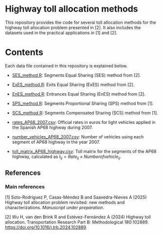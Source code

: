 # Highway toll allocation methods

This repository provides the code for several toll allocation methods for the highway toll allocation problem presented in [2].
It also includes the datasets used in the practical applications in [1] and [2]. 

# Contents

Each data file contained in this repository is explained below.

- [SES_method.R](https://github.com/PaulaSotoRodriguez/Highway_toll_allocation_methods/blob/d3ea318c84df234dfcda2e917fd4dc4642b1f29b/R/SES_method.R): Segments Equal Sharing (SES) method from [2].
- [ExES_method.R](https://github.com/PaulaSotoRodriguez/Highway_toll_allocation_methods/blob/d3ea318c84df234dfcda2e917fd4dc4642b1f29b/R/ExES_method.R): Exits Equal Sharing (ExES) method from [2].
- [EnES_method.R](https://github.com/PaulaSotoRodriguez/Highway_toll_allocation_methods/blob/d3ea318c84df234dfcda2e917fd4dc4642b1f29b/R/EnES_method.R): Entrances Equal Sharing (EnES) method from [2]. 
- [SPS_method.R](https://github.com/PaulaSotoRodriguez/Highway_toll_allocation_methods/blob/d3ea318c84df234dfcda2e917fd4dc4642b1f29b/R/SPS_method.R): Segments Proportional Sharing (SPS) method from [1].
- [SCS_method.R](https://github.com/PaulaSotoRodriguez/Highway_toll_allocation_methods/blob/d3ea318c84df234dfcda2e917fd4dc4642b1f29b/R/SCS_method.R): Segments Compensated Sharing (SCS) method from [1].

- [rates_AP68_2007.csv](https://github.com/PaulaSotoRodriguez/Highway_toll_allocation_methods/blob/d3ea318c84df234dfcda2e917fd4dc4642b1f29b/Datasets/rates_AP68_2007): Official rates in euros for light vehicles applied in the Spanish AP68 highway during 2007.
- [number_vehicles_AP68_2007.csv](https://github.com/PaulaSotoRodriguez/Highway_toll_allocation_methods/blob/d3ea318c84df234dfcda2e917fd4dc4642b1f29b/Datasets/number_vehicles_AP68_2007): Number of vehicles using each segment of AP68 highway in the year 2007.
- [toll_matrix_AP68_highway.csv](https://github.com/PaulaSotoRodriguez/Highway_toll_allocation_methods/blob/d3ea318c84df234dfcda2e917fd4dc4642b1f29b/Datasets/toll_matrix_AP68): Toll matrix for the segments of the AP68 highway, calculated as $t_{ij} = Rate_{ij} \times Numberofvehicle_{ij}$.


## References

### Main references

[1] Soto-Rodríguez P, Casas-Méndez B and Saavedra-Nieves A (2025) Highway toll allocation problem revisited: new methods and characterizations. *Manuscript under preparation*. 

[2] Wu H, van den Brink R and Estévez-Fernández A (2024) Highway toll allocation. Transportation Research Part B: Methodological 180:102889. https://doi.org/10.1016/j.trb.2024.102889.
